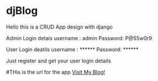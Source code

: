 # djBlog

Hello this is a CRUD App design with django

Admin Login detais
username : admin
Password: P@55w0r9

User Login deatils
username : ******
Password:   ******

Just register and get your user login details

#THis is the url for the app
[Visit My Blog!](https://okpisablog.herokuapp.com/)
